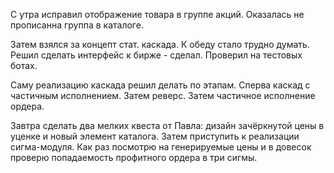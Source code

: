 С утра исправил отображение товара в группе акций. Оказалась не прописанна группа в каталоге.

Затем взялся за концепт стат. каскада. К обеду стало трудно думать. Решил сделать интерфейс к бирже - сделал. Проверил на тестовых ботах.

Саму реализацию каскада решил делать по этапам.
Сперва каскад с частичным исполнением.
Затем реверс.
Затем частичное исполнение ордера.

Завтра сделать два мелких квеста от Павла: дизайн зачёркнутой цены в уценке и новый элемент каталога.
Затем приступить к реализации сигма-модуля.
Как раз посмотрю на генерируемые цены и в довесок проверю попадаемость профитного ордера в три сигмы.